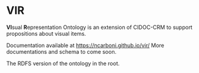 # VIR
**VI**sual **R**epresentation Ontology is an extension of CIDOC-CRM to support propositions about visual items.  

Documentation available at https://ncarboni.github.io/vir/
More documentations and schema to come soon.  
   

The RDFS version of the ontology in the root.